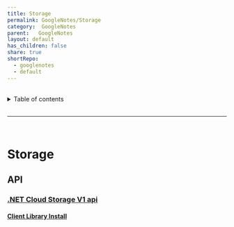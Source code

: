 ```yaml
---
title: Storage
permalink: GoogleNotes/Storage
category:  GoogleNotes
parent:   GoogleNotes
layout: default
has_children: false
share: true
shortRepo:
  - googlenotes
  - default          
---
```



<br/>          

<details markdown="block">                
<summary>                
Table of contents                
</summary>                
{: .text-delta }                
1. TOC                
{:toc}                
</details>                

<br/>                

***                

<br/>

# Storage

## API

### [.NET Cloud Storage V1 api](https://cloud.google.com/dotnet/docs/reference/Google.Cloud.Storage.V1/latest)

#### [Client Library Install](https://cloud.google.com/storage/docs/reference/libraries#client-libraries-install-csharp)